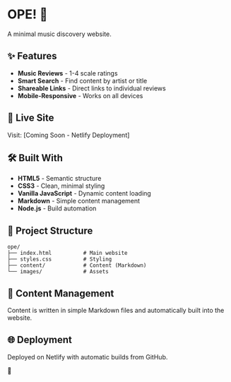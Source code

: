 # OPE! 🎵

A minimal music discovery website.

## ✨ Features

- **Music Reviews** - 1-4 scale ratings
- **Smart Search** - Find content by artist or title
- **Shareable Links** - Direct links to individual reviews
- **Mobile-Responsive** - Works on all devices

## 🚀 Live Site

Visit: [Coming Soon - Netlify Deployment]

## 🛠 Built With

- **HTML5** - Semantic structure
- **CSS3** - Clean, minimal styling
- **Vanilla JavaScript** - Dynamic content loading
- **Markdown** - Simple content management
- **Node.js** - Build automation

## 📁 Project Structure

```
ope/
├── index.html          # Main website
├── styles.css          # Styling
├── content/            # Content (Markdown)
└── images/             # Assets
```

## 📝 Content Management

Content is written in simple Markdown files and automatically built into the website.

## 🌐 Deployment

Deployed on Netlify with automatic builds from GitHub.

🌽

